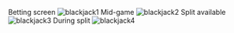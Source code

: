 Betting screen
![blackjack1](https://github.com/user-attachments/assets/05e40116-b498-4332-939f-f6f3a914101a)
Mid-game
![blackjack2](https://github.com/user-attachments/assets/6cabf08e-2ea8-4eab-b2f8-a64980539533)
Split available
![blackjack3](https://github.com/user-attachments/assets/12f57f6f-9cd9-44aa-8433-27f16c796fa3)
During split
![blackjack4](https://github.com/user-attachments/assets/b3dd6b80-3ec2-45f6-8ddd-5be0aadd348e)
